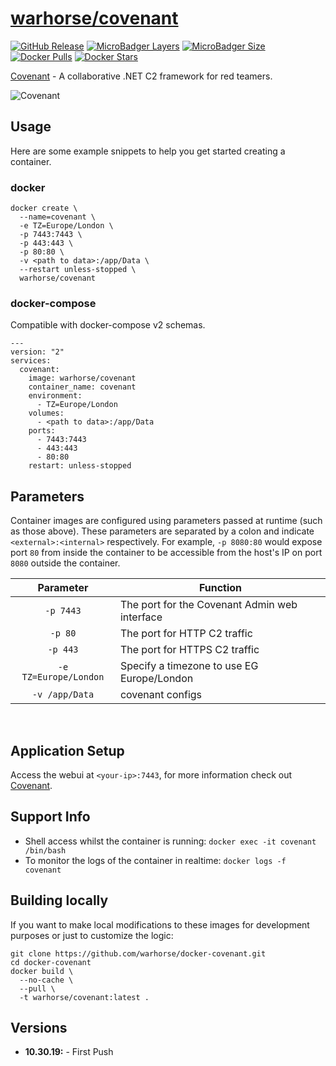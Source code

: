 # [warhorse/covenant](https://github.com/warhorse/docker-covenant)
[![GitHub Release](https://img.shields.io/github/release/warhorse/docker-covenant.svg?style=flat-square&color=E68523)](https://github.com/linuxserver/docker-radarr/releases)
[![MicroBadger Layers](https://img.shields.io/microbadger/layers/warhorse/covenant.svg?style=flat-square&color=E68523)](https://microbadger.com/images/warhorse/covenant "Get your own version badge on microbadger.com")
[![MicroBadger Size](https://img.shields.io/microbadger/image-size/warhorse/covenant.svg?style=flat-square&color=E68523)](https://microbadger.com/images/warhorse/covenant "Get your own version badge on microbadger.com")
[![Docker Pulls](https://img.shields.io/docker/pulls/warhorse/covenant.svg?style=flat-square&color=E68523)](https://hub.docker.com/r/warhorse/covenant)
[![Docker Stars](https://img.shields.io/docker/stars/warhorse/covenant.svg?style=flat-square&color=E68523)](https://hub.docker.com/r/warhorse/covenant)

[Covenant](https://github.com/cobbr/Covenant) - A collaborative .NET C2 framework for red teamers.


![Covenant](https://raw.githubusercontent.com/wiki/cobbr/Covenant/covenant.png)

## Usage

Here are some example snippets to help you get started creating a container.

### docker

```
docker create \
  --name=covenant \
  -e TZ=Europe/London \
  -p 7443:7443 \
  -p 443:443 \
  -p 80:80 \
  -v <path to data>:/app/Data \
  --restart unless-stopped \
  warhorse/covenant
```

### docker-compose

Compatible with docker-compose v2 schemas.

```
---
version: "2"
services:
  covenant:
    image: warhorse/covenant
    container_name: covenant
    environment:
      - TZ=Europe/London
    volumes:
      - <path to data>:/app/Data
    ports:
      - 7443:7443
      - 443:443
      - 80:80
    restart: unless-stopped
```

## Parameters

Container images are configured using parameters passed at runtime (such as those above). These parameters are separated by a colon and indicate `<external>:<internal>` respectively. For example, `-p 8080:80` would expose port `80` from inside the container to be accessible from the host's IP on port `8080` outside the container.

| Parameter | Function |
| :----: | --- |
| `-p 7443` | The port for the Covenant Admin web interface |
| `-p 80` | The port for HTTP C2 traffic |
| `-p 443` | The port for HTTPS C2 traffic |
| `-e TZ=Europe/London` | Specify a timezone to use EG Europe/London|
| `-v /app/Data` | covenant configs |

&nbsp;
## Application Setup

Access the webui at `<your-ip>:7443`, for more information check out [Covenant](https://github.com/cobbr/Covenant).



## Support Info

* Shell access whilst the container is running: `docker exec -it covenant /bin/bash`
* To monitor the logs of the container in realtime: `docker logs -f covenant`

## Building locally

If you want to make local modifications to these images for development purposes or just to customize the logic:
```
git clone https://github.com/warhorse/docker-covenant.git
cd docker-covenant
docker build \
  --no-cache \
  --pull \
  -t warhorse/covenant:latest .
```
## Versions

* **10.30.19:** - First Push